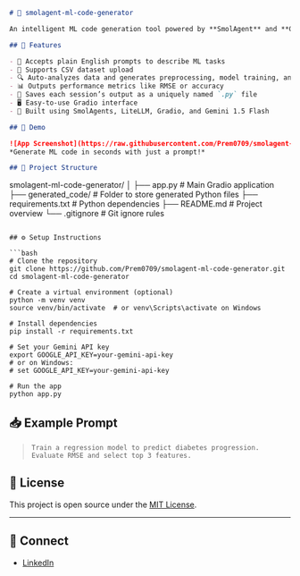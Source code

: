 ```markdown
# 🤖 smolagent-ml-code-generator

An intelligent ML code generation tool powered by **SmolAgent** and **Gemini 1.5 Flash** that transforms natural language instructions into clean, executable Python code for machine learning tasks.

## 🚀 Features

- 🧠 Accepts plain English prompts to describe ML tasks
- 📁 Supports CSV dataset upload
- 🔍 Auto-analyzes data and generates preprocessing, model training, and evaluation code
- 📊 Outputs performance metrics like RMSE or accuracy
- 💾 Saves each session’s output as a uniquely named `.py` file
- 🖥️ Easy-to-use Gradio interface
- 🧰 Built using SmolAgents, LiteLLM, Gradio, and Gemini 1.5 Flash

## 📸 Demo

![App Screenshot](https://raw.githubusercontent.com/Prem0709/smolagent-ml-code-generator/main/assets/demo_screenshot.png)  
*Generate ML code in seconds with just a prompt!*

## 📂 Project Structure

```

smolagent-ml-code-generator/
│
├── app.py                   # Main Gradio application
├── generated\_code/          # Folder to store generated Python files
├── requirements.txt         # Python dependencies
├── README.md                # Project overview
└── .gitignore               # Git ignore rules

````

## ⚙️ Setup Instructions

```bash
# Clone the repository
git clone https://github.com/Prem0709/smolagent-ml-code-generator.git
cd smolagent-ml-code-generator

# Create a virtual environment (optional)
python -m venv venv
source venv/bin/activate  # or venv\Scripts\activate on Windows

# Install dependencies
pip install -r requirements.txt

# Set your Gemini API key
export GOOGLE_API_KEY=your-gemini-api-key
# or on Windows:
# set GOOGLE_API_KEY=your-gemini-api-key

# Run the app
python app.py
````

## 📥 Example Prompt

> `Train a regression model to predict diabetes progression. Evaluate RMSE and select top 3 features.`

## 📘 License

This project is open source under the [MIT License](LICENSE).

---


## 🔗 Connect

* [LinkedIn](https://www.linkedin.com/in/premkumar-pawar0709)

```


